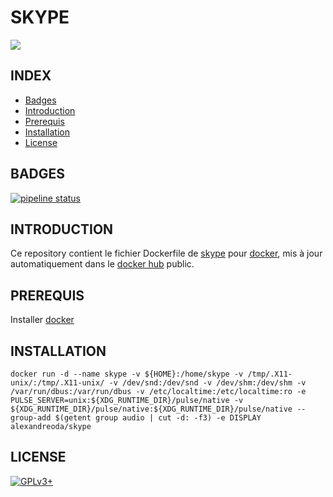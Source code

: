 # SKYPE

<img src="https://upload.wikimedia.org/wikipedia/fr/thumb/d/d2/Logo_skype.svg/519px-Logo_skype.svg.png" />


## INDEX

- [Badges](#BADGES)
- [Introduction](#INTRODUCTION)
- [Prerequis](#PREREQUIS)
- [Installation](#INSTALLATION)
- [License](#LICENSE)


## BADGES

[![pipeline status](https://gitlab.com/oda-alexandre/skype/badges/master/pipeline.svg)](https://gitlab.com/oda-alexandre/skype/commits/master)


## INTRODUCTION

Ce repository contient le fichier Dockerfile de [skype](https://www.skype.com/fr/) pour [docker](https://www.docker.com), mis à jour automatiquement dans le [docker hub](https://hub.docker.com/r/alexandreoda/skype) public.


## PREREQUIS

Installer [docker](https://www.docker.com)


## INSTALLATION

```
docker run -d --name skype -v ${HOME}:/home/skype -v /tmp/.X11-unix/:/tmp/.X11-unix/ -v /dev/snd:/dev/snd -v /dev/shm:/dev/shm -v /var/run/dbus:/var/run/dbus -v /etc/localtime:/etc/localtime:ro -e PULSE_SERVER=unix:${XDG_RUNTIME_DIR}/pulse/native -v ${XDG_RUNTIME_DIR}/pulse/native:${XDG_RUNTIME_DIR}/pulse/native --group-add $(getent group audio | cut -d: -f3) -e DISPLAY alexandreoda/skype
```


## LICENSE

[![GPLv3+](http://gplv3.fsf.org/gplv3-127x51.png)](https://github.com/oda-alexandre/skype/blob/master/LICENSE)
